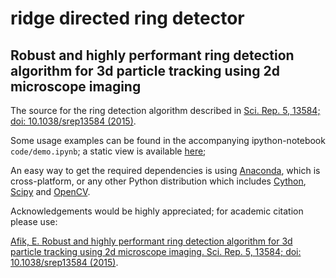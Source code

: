 ridge directed ring detector
============================

Robust and highly performant ring detection algorithm for 3d particle tracking using 2d microscope imaging
----------------------------------------------------------------------------------------------------------

The source for the ring detection algorithm described in [Sci. Rep. 5, 13584; doi: 10.1038/srep13584 (2015)](http://www.nature.com/articles/srep13584).

Some usage examples can be found in the accompanying ipython-notebook `code/demo.ipynb`; a static view is available [here](http://nbviewer.ipython.org/github/eldad-a/ridge-directed-ring-detector/blob/master/code/demo.ipynb);

An easy way to get the required dependencies is using [Anaconda](http://continuum.io/downloads), which is cross-platform, or any other Python distribution which includes [Cython](http://cython.org/), [Scipy](http://cython.org/) and [OpenCV](http://opencv.org/).

Acknowledgements would be highly appreciated; for academic citation please use:

[Afik, E. Robust and highly performant ring detection algorithm for 3d particle tracking using 2d microscope imaging. Sci. Rep. 5, 13584; doi: 10.1038/srep13584 (2015)](http://www.nature.com/articles/srep13584).

